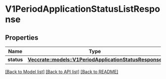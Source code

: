 # V1PeriodApplicationStatusListResponse

## Properties

Name | Type | Description | Notes
------------ | ------------- | ------------- | -------------
**status** | [**Vec<crate::models::V1PeriodApplicationStatusResponse>**](v1.ApplicationStatusResponse.md) |  | 

[[Back to Model list]](../README.md#documentation-for-models) [[Back to API list]](../README.md#documentation-for-api-endpoints) [[Back to README]](../README.md)


